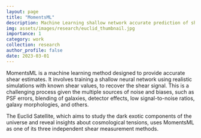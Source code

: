 ```yaml
---
layout: page
title: "MomentsML"
description: Machine Learning shallow network accurate prediction of shear estimators for The Euclid Satellite
img: assets/images/research/euclid_thumbnail.jpg
importance: 1
category: work
collection: research
author_profile: false
date: 2023-03-01
---
```


MomentsML is a machine learning method designed to provide accurate shear estimates. It involves training a shallow neural network using realistic simulations with known shear values, to recover the shear signal. This is a challenging process given the multiple sources of noise and biases, such as PSF errors, blending of galaxies, detector effects, low signal-to-noise ratios, galaxy morphologies, and others.

The Euclid Satellite, which aims to study the dark exotic components of the universe and reveal insights about cosmological tensions, uses MomentsML as one of its three independent shear measurement methods.

